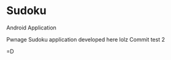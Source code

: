Sudoku
======

Android Application

Pwnage Sudoku application developed here lolz
Commit test 2 

=D